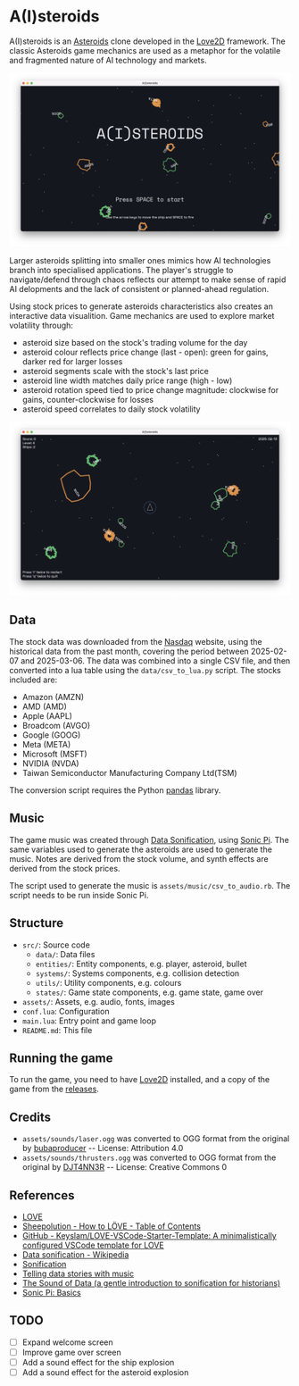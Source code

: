 # A(I)steroids

A(I)steroids is an [Asteroids](<https://en.wikipedia.org/wiki/Asteroids_(video_game)>)
clone developed in the [Love2D](https://love2d.org/) framework. The classic
Asteroids game mechanics are used as a metaphor for the volatile and fragmented
nature of AI technology and markets.

![A(I)steroids welcome screen](assets/images/welcome.png)

Larger asteroids splitting into smaller ones mimics how AI technologies branch
into specialised applications. The player's struggle to navigate/defend through
chaos reflects our attempt to make sense of rapid AI delopments and the lack of
consistent or planned-ahead regulation.

Using stock prices to generate asteroids characteristics also creates an
interactive data visualition. Game mechanics are used to explore market
volatility through:

- asteroid size based on the stock's trading volume for the day
- asteroid colour reflects price change (last - open): green for gains, darker
  red for larger losses
- asteroid segments scale with the stock's last price
- asteroid line width matches daily price range (high - low)
- asteroid rotation speed tied to price change magnitude: clockwise for gains,
  counter-clockwise for losses
- asteroid speed correlates to daily stock volatility

![A(I)steroids gameplay screenshot](assets/images/gameplay.png)

## Data

The stock data was downloaded from the [Nasdaq](https://www.nasdaq.com/) website,
using the historical data from the past month, covering the period between
2025-02-07 and 2025-03-06. The data was combined into a single CSV file, and then
converted into a lua table using the `data/csv_to_lua.py` script. The stocks
included are:

- Amazon (AMZN)
- AMD (AMD)
- Apple (AAPL)
- Broadcom (AVGO)
- Google (GOOG)
- Meta (META)
- Microsoft (MSFT)
- NVIDIA (NVDA)
- Taiwan Semiconductor Manufacturing Company Ltd(TSM)

The conversion script requires the Python [pandas](https://pandas.pydata.org/)
library.

## Music

The game music was created through [Data Sonification](https://en.wikipedia.org/wiki/Data_sonification),
using [Sonic Pi](https://sonic-pi.net/). The same variables used
to generate the asteroids are used to generate the music. Notes are derived from
the stock volume, and synth effects are derived from the stock prices.

The script used to generate the music is `assets/music/csv_to_audio.rb`. The
script needs to be run inside Sonic Pi.

## Structure

- `src/`: Source code
  - `data/`: Data files
  - `entities/`: Entity components, e.g. player, asteroid, bullet
  - `systems/`: Systems components, e.g. collision detection
  - `utils/`: Utility components, e.g. colours
  - `states/`: Game state components, e.g. game state, game over
- `assets/`: Assets, e.g. audio, fonts, images
- `conf.lua`: Configuration
- `main.lua`: Entry point and game loop
- `README.md`: This file

## Running the game

To run the game, you need to have [Love2D](https://love2d.org/) installed, and
a copy of the game from the [releases](/kingsdigitallab/aisteroids/releases).

## Credits

- `assets/sounds/laser.ogg` was converted to OGG format from the original by
  [bubaproducer](https://freesound.org/s/151013/) -- License: Attribution 4.0
- `assets/sounds/thrusters.ogg` was converted to OGG format from the original by
  [DJT4NN3R](https://freesound.org/s/347576/) -- License: Creative Commons 0

## References

- [LOVE](https://love2d.org/wiki/Main_Page)
- [Sheepolution - How to LÖVE - Table of Contents](https://sheepolution.com/learn/book/contents)
- [GitHub - Keyslam/LOVE-VSCode-Starter-Template: A minimalistically configured VSCode template for LOVE](https://github.com/Keyslam/LOVE-VSCode-Starter-Template/)
- [Data sonification - Wikipedia](https://en.wikipedia.org/wiki/Data_sonification)
- [Sonification](https://en.wikipedia.org/wiki/Sonification)
- [Telling data stories with music](https://datajournalism.com/read/longreads/data-sonification)
- [The Sound of Data (a gentle introduction to sonification for historians)](https://programminghistorian.org/en/lessons/sonification)
- [Sonic Pi: Basics](https://joeyreyes.dev/blog/sonic-pi/basics)

## TODO

- [ ] Expand welcome screen
- [ ] Improve game over screen
- [ ] Add a sound effect for the ship explosion
- [ ] Add a sound effect for the asteroid explosion
